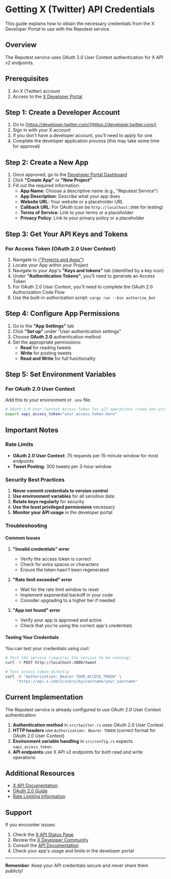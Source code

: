 # Getting X (Twitter) API Credentials

This guide explains how to obtain the necessary credentials from the X Developer Portal to use with the Reputest service.

## Overview

The Reputest service uses OAuth 2.0 User Context authentication for X API v2 endpoints.

## Prerequisites

1. An X (Twitter) account
2. Access to the [X Developer Portal](https://developer.twitter.com/)

## Step 1: Create a Developer Account

1. Go to [https://developer.twitter.com/](https://developer.twitter.com/)
2. Sign in with your X account
3. If you don't have a developer account, you'll need to apply for one
4. Complete the developer application process (this may take some time for approval)

## Step 2: Create a New App

1. Once approved, go to the [Developer Portal Dashboard](https://developer.twitter.com/en/portal/dashboard)
2. Click **"Create App"** or **"New Project"**
3. Fill out the required information:
   - **App Name**: Choose a descriptive name (e.g., "Reputest Service")
   - **App Description**: Describe what your app does
   - **Website URL**: Your website or a placeholder URL
   - **Callback URL**: For OAuth (can be `http://localhost:3000` for testing)
   - **Terms of Service**: Link to your terms or a placeholder
   - **Privacy Policy**: Link to your privacy policy or a placeholder

## Step 3: Get Your API Keys and Tokens

### For Access Token (OAuth 2.0 User Context)

1. Navigate to (["Projects and Apps"](https://developer.x.com/en/portal/projects-and-apps))
2. Locate your App within your Project
3. Navigate to your App's **"Keys and tokens"** tab (identified by a key icon)
4. Under **"Authentication Tokens"**, you'll need to generate an Access Token
5. For OAuth 2.0 User Context, you'll need to complete the OAuth 2.0 Authorization Code Flow
6. Use the built-in authorization script: `cargo run --bin authorize_bot`

## Step 4: Configure App Permissions

1. Go to the **"App Settings"** tab
2. Click **"Set up"** under "User authentication settings"
3. Choose **OAuth 2.0** authentication method
4. Set the appropriate permissions:
   - **Read** for reading tweets
   - **Write** for posting tweets
   - **Read and Write** for full functionality

## Step 5: Set Environment Variables

### For OAuth 2.0 User Context

Add this to your environment or `.env` file:

```bash
# OAuth 2.0 User Context Access Token for all operations (read and write)
export xapi_access_token="your_access_token_here"
```

## Important Notes

### Rate Limits

- **OAuth 2.0 User Context**: 75 requests per 15-minute window for most endpoints
- **Tweet Posting**: 300 tweets per 3-hour window

### Security Best Practices

1. **Never commit credentials to version control**
2. **Use environment variables** for all sensitive data
3. **Rotate keys regularly** for security
4. **Use the least privileged permissions** necessary
5. **Monitor your API usage** in the developer portal

### Troubleshooting

#### Common Issues

1. **"Invalid credentials" error**
   - Verify the access token is correct
   - Check for extra spaces or characters
   - Ensure the token hasn't been regenerated

2. **"Rate limit exceeded" error**
   - Wait for the rate limit window to reset
   - Implement exponential backoff in your code
   - Consider upgrading to a higher tier if needed

3. **"App not found" error**
   - Verify your app is approved and active
   - Check that you're using the correct app's credentials

#### Testing Your Credentials

You can test your credentials using curl:

```bash
# Test the service (requires the service to be running)
curl -X POST http://localhost:3000/tweet

# Test access token directly
curl -H "Authorization: Bearer YOUR_ACCESS_TOKEN" \
     "https://api.x.com/2/users/by/username/your_username"
```

## Current Implementation

The Reputest service is already configured to use OAuth 2.0 User Context authentication:

1. **Authentication method** in `src/twitter.rs` uses OAuth 2.0 User Context
2. **HTTP headers** use `Authorization: Bearer TOKEN` (correct format for OAuth 2.0 User Context)
3. **Environment variable handling** in `src/config.rs` expects `xapi_access_token`
4. **API endpoints** use X API v2 endpoints for both read and write operations

## Additional Resources

- [X API Documentation](https://developer.twitter.com/en/docs/twitter-api)
- [OAuth 2.0 Guide](https://developer.twitter.com/en/docs/authentication/oauth-2-0)
- [Rate Limiting Information](https://developer.twitter.com/en/docs/twitter-api/rate-limits)

## Support

If you encounter issues:

1. Check the [X API Status Page](https://api.twitterstat.us/)
2. Review the [X Developer Community](https://twittercommunity.com/)
3. Consult the [API Documentation](https://developer.twitter.com/en/docs)
4. Check your app's usage and limits in the developer portal

---

**Remember**: Keep your API credentials secure and never share them publicly!
